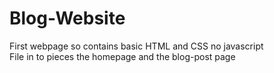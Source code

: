 # Blog-Website

First webpage so contains basic HTML and CSS no javascript  
File in to pieces the homepage and the blog-post page

